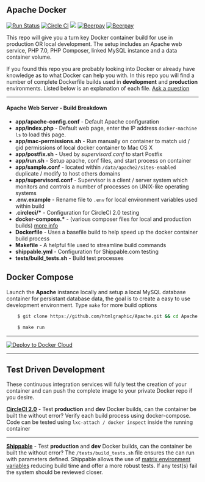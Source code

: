 ## Apache Docker

[![Run Status](https://api.shippable.com/projects/54cf015b5ab6cc13528a7b6a/badge?branch=envoyer)](https://app.shippable.com/projects/54cf015b5ab6cc13528a7b6a)
[![Circle CI](https://circleci.com/gh/htmlgraphic/Apache/tree/envoyer.svg?style=svg)](https://circleci.com/gh/htmlgraphic/Apache/tree/envoyer) 
[![](https://images.microbadger.com/badges/image/htmlgraphic/apache:envoyer.svg)](https://microbadger.com/images/htmlgraphic/apache:envoyer "Get your own image badge on microbadger.com")
[![Beerpay](https://beerpay.io/htmlgraphic/Apache/badge.svg?style=beer)](https://beerpay.io/htmlgraphic/Apache) [![Beerpay](https://beerpay.io/htmlgraphic/Apache/make-wish.svg?style=flat)](https://beerpay.io/htmlgraphic/Apache)


This repo will give you a turn key Docker container build for use in production OR local development. The setup includes an Apache web service, PHP 7.0, PHP Composer, linked MySQL instance and a data container volume.


If you found this repo you are probably looking into Docker or already have knowledge as to what Docker can help you with. In this repo you will find a number of complete Dockerfile builds used in **development** and **production** environments. Listed below is an explanation of each file. [Ask a question](https://github.com/htmlgraphic/Apache/issues/new)

---

#### Apache Web Server - Build Breakdown
* **app/apache-config.conf** - Default Apache configuration
* **app/index.php** - Default web page, enter the IP address `docker-machine ls` to load this page.
* **app/mac-permissions.sh** - Run manually on container to match uid / gid permissions of local docker container to Mac OS X
* **app/postfix.sh** - Used by *supervisord.conf* to start Postfix
* **app/run.sh** - Setup apache, conf files, and start process on container
* **app/sample.conf** - located within `/data/apache2/sites-enabled` duplicate / modify to host others domains
* **app/supervisord.conf** - Supervisor is a client / server system which monitors and controls a number of processes on UNIX-like operating systems
* **.env.example** - Rename file to `.env` for local environment variables used within build
* **.circleci/\*** - Configuration for CircleCI 2.0 testing
* **docker-compose.\*** - (various composer files for local and production builds) [more info](https://docs.docker.com/docker-cloud/apps/deploy-to-cloud-btn/)
* **Dockerfile** - Uses a basefile build to help speed up the docker container build process
* **Makefile** - A helpful file used to streamline build commands
* **shippable.yml** - Configuration for Shippable.com testing
* **tests/build_tests.sh** - Build test processes




## Docker Compose

Launch the **Apache** instance locally and setup a local MySQL database container for persistant database data, the goal is to create a easy to use development environment. Type `make` for more build options

```bash
	$ git clone https://github.com/htmlgraphic/Apache.git && cd Apache
```
```bash
	$ make run
```

---

[![Deploy to Docker Cloud](https://files.cloud.docker.com/images/deploy-to-dockercloud.svg)](https://cloud.docker.com/stack/deploy/)


---

## Test Driven Development
These continuous integration services will fully test the creation of your container and can push the complete image to your private Docker repo if you desire.


**[CircleCI 2.0](https://circleci.com/gh/htmlgraphic/Apache)** - Test **production** and **dev** Docker builds, can the container be built the without error? Verify each build process using docker-compose. Code can be tested using ```lxc-attach / docker inspect``` inside the running container


---

**[Shippable](https://shippable.com)** - Test **production** and **dev** Docker builds, can the container be built the without error? The ```/tests/build_tests.sh``` file ensures the can run with parameters defined. Shippable allows the use of [matrix environment variables](http://docs.shippable.com/ci_configure/#using-environment-variables) reducing build time and offer a more robust tests. If any test(s) fail the system should be reviewed closer.







